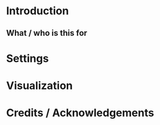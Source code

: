 # Introduction

## What / who is this for

# Settings

# Visualization

# Credits / Acknowledgements
